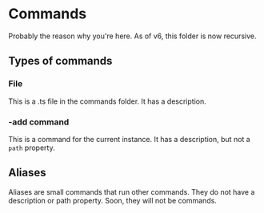 # Commands

Probably the reason why you're here.
As of v6, this folder is now recursive.

## Types of commands

### File

This is a .ts file in the commands folder. It has a description.

### -add command

This is a command for the current instance. It has a description, but not a `path` property.

## Aliases

Aliases are small commands that run other commands.
They do not have a description or path property.
Soon, they will not be commands.
